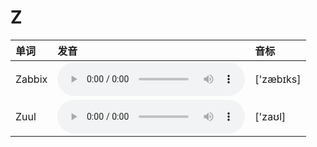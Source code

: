 
# Z

| 单词  | 发音 | 音标 |
| :-- | :-- | :-- |
| Zabbix | <audio :src="$withBase('/audio/Zabbix.mp3')" controls="controls" controlslist="nodownload"></audio> | ['zæbɪks] |
| Zuul | <audio :src="$withBase('/audio/Zuul.mp3')" controls="controls" controlslist="nodownload"></audio> | ['zaʊl] |
